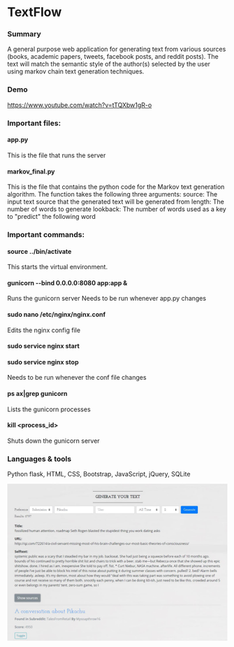 # TextFlow
### Summary
A general purpose web application for generating text from various sources (books, academic papers, tweets, facebook posts, and reddit posts). The text will match the semantic style of the author(s) selected by the user using markov chain text generation techniques.

### Demo
<https://www.youtube.com/watch?v=tTQXbw1gR-o>

### Important files:

#### app.py
This is the file that runs the server

#### markov_final.py
This is the file that contains the python code for the Markov text generation algorithm.  The function takes the following three arguments:
	source:  The input text source that the generated text will be generated from
	length:  The number of words to generate
	lookback:  The number of words used as a key to "predict" the following word


### Important commands:

#### source ../bin/activate

This starts the virtual environment.

#### gunicorn --bind 0.0.0.0:8080 app:app &
Runs the gunicorn server
Needs to be run whenever app.py changes
#### sudo nano /etc/nginx/nginx.conf
Edits the nginx config file
#### sudo service nginx start
#### sudo service nginx stop
Needs to be run whenever the conf file changes

#### ps ax|grep gunicorn
Lists the gunicorn processes
#### kill <process_id>
Shuts down the gunicorn server

### Languages & tools
Python flask, HTML, CSS, Bootstrap, JavaScript, jQuery, SQLite


![alt text](Capture.JPG)
